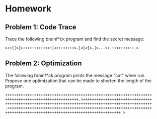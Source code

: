 # Homework

## Problem 1: Code Trace
Trace the following brainf*ck program and find the secret message:

`>++[[>]>+++++++++++++[<++++++++>-]<[<]>-]>--.>+.++++++++++.>.`

## Problem 2: Optimization
The following brainf*ck program prints the message "cat" when run. Propose one optimization that can be made to shorten the length of the program.

```
++++++++++++++++++++++++++++++++++++++++++++++++++++++++++++++++++
+++++++++++++++++++++++++++++++++.>+++++++++++++++++++++++++++++++
++++++++++++++++++++++++++++++++++++++++++++++++++++++++++++++++++
.>++++++++++++++++++++++++++++++++++++++++++++++++++++++++++++++++
++++++++++++++++++++++++++++++++++++++++++++++++++++.>
```
